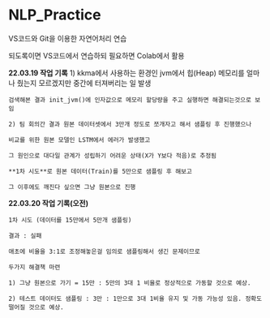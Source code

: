 # NLP_Practice

VS코드와 Git을 이용한 자연어처리 연습

되도록이면 VS코드에서 연습하되 필요하면 Colab에서 활용

**22.03.19 작업 기록**
    1) kkma에서 사용하는 환경인 jvm에서 힙(Heap) 메모리를 얼마나 줬는지 모르겠지만 중간에 터져버리는 일 발생 

    검색해본 결과 init_jvm()에 인자값으로 메모리 할당량을 주고 실행하면 해결되는것으로 보임

    2) 팀 회의간 결과 원본 데이터셋에서 3만개 정도로 쪼개자고 해서 샘플링 후 진행했으나

    비교를 위한 원본 모델인 LSTM에서 에러가 발생했고

    그 원인으로 대다일 관계가 성립하기 어려운 상태(X가 Y보다 적음)로 추정됨

    **1차 시도**로 원본 데이터(Train)를 5만으로 샘플링 후 해보고

    그 이후에도 깨진다 싶으면 그냥 원본으로 진행


**22.03.20 작업 기록(오전)**

    1차 시도 (데이터를 15만에서 5만개 샘플링)

    결과 : 실패

    애초에 비율을 3:1로 조정해놓은걸 임의로 샘플링해서 생긴 문제이므로

    두가지 해결책 마련

    1) 그냥 원본으로 가기 = 15만 : 5만의 3대 1 비율로 정상적으로 가동할 것으로 예상.

    2) 테스트 데이터도 샘플링 : 3만 : 1만으로 3대 1비율 유지 및 가동 가능성 있음. 정확도 떨어질 것으로 예상.